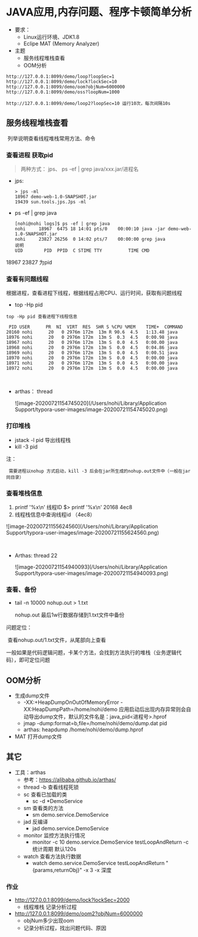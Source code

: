 # JAVA应用,内存问题、程序卡顿简单分析

* 要求：
  * Linux运行环境、JDK1.8
  * Eclipe MAT (Memory Analyzer)
* 主题
  * 服务线程堆栈查看
  * OOM分析

```
http://127.0.0.1:8099/demo/loop?loopSec=1
http://127.0.0.1:8099/demo/lock?lockSec=10
http://127.0.0.1:8099/demo/oom?objNum=6000000
http://127.0.0.1:8099/demo/oss?loopNum=1000

http://127.0.0.1:8099/demo/loop2?loopSec=10 运行10次，每次间隔10s
```



## 服务线程堆栈查看

​		列举说明查看线程堆栈常用方法、命令

### 查看进程 获取pid

> 两种方式： jps、  ps -ef | grep java/xxx.jar/进程名

* jps:

  ```
  > jps -ml
  18967 demo-web-1.0-SNAPSHOT.jar
  19439 sun.tools.jps.Jps -ml
  ```

* ps -ef | grep java

  ```
  [nohi@nohi logs]$ ps -ef | grep java
  nohi     18967  6475 18 14:01 pts/0    00:00:10 java -jar demo-web-1.0-SNAPSHOT.jar
  nohi     23827 26256  0 14:02 pts/7    00:00:00 grep java
  说明
  UID        PID  PPID  C STIME TTY          TIME CMD
  
  ```

18967 23827 为pid

### 查看有问题线程

根据进程，查看进程下线程，根据线程占用CPU、运行时间，获取有问题线程

* top -Hp pid

```
top -Hp pid 查看进程下线程信息

 PID USER      PR  NI  VIRT  RES  SHR S %CPU %MEM    TIME+  COMMAND                                                                                                                                          
20160 nohi      20   0 2976m 172m  13m R 90.6  4.5   1:13.48 java                                                                                                                                             
18976 nohi      20   0 2976m 172m  13m S  0.3  4.5   0:00.98 java                                                                                                                                             
18967 nohi      20   0 2976m 172m  13m S  0.0  4.5   0:00.00 java                                                                                                                                             
18968 nohi      20   0 2976m 172m  13m S  0.0  4.5   0:04.86 java                                                                                                                                             
18969 nohi      20   0 2976m 172m  13m S  0.0  4.5   0:00.51 java                                                                                                                                             
18970 nohi      20   0 2976m 172m  13m S  0.0  4.5   0:00.00 java                                                                                                                                             
18971 nohi      20   0 2976m 172m  13m S  0.0  4.5   0:00.00 java                                                                                                                                             
18972 nohi      20   0 2976m 172m  13m S  0.0  4.5   0:00.00 java    
```

​                                                                                                                                         

* arthas： thread 

  ![image-20200721154745020](/Users/nohi/Library/Application Support/typora-user-images/image-20200721154745020.png)

### 打印堆栈

* jstack -l pid 导出线程栈	
* kill -3 pid

注：

	 需要进程以nohup 方式启动，kill -3 后会在jar所生成的nohup.out文件中（一般在jar同目录）

### 查看堆栈信息

 1. printf '%x\n'  线程ID
    $> printf '%x\n' 20168
    4ec8
  2. 线程栈信息中查询线程id （4ec8）

![image-20200721155624560](/Users/nohi/Library/Application Support/typora-user-images/image-20200721155624560.png)

​	 

* Arthas: thread 22

  ![image-20200721154940093](/Users/nohi/Library/Application Support/typora-user-images/image-20200721154940093.png)

### 查看、备份

* tail -n 10000 nohup.out > 1.txt

  nohup.out 最后1w行数据存储到1.txt文件中备份

问题定位：

​	查看nohup.out/1.txt文件，从尾部向上查看

​    一般如果是代码逻辑问题，卡某个方法，会找到方法执行的堆栈（业务逻辑代码），即可定位问题

## OOM分析

* 生成dump文件
  *  -XX:+HeapDumpOnOutOfMemoryError -XX:HeapDumpPath=/home/nohi/demo  应用启动后出现内存异常则会自动导出dump文件，默认的文件名是：java_pid<进程号>.hprof
  * jmap -dump:format=b,file=/home/nohi/demo/dump.dat  pid
  * arthas: heapdump /home/nohi/demo/dump.hprof
* MAT 打开dump文件

## 其它

* 工具：arthas
  * 参考：https://alibaba.github.io/arthas/
  * thread -b 查看线程死锁
  * sc 查看已加载的类
    * sc -d *DemoService
  * sm 查看类的方法
    * sm demo.service.DemoService
  * jad 反编译
    * jad demo.service.DemoService
  * monitor 监控方法执行情况
    * monitor -c 10 demo.service.DemoService testLoopAndReturn  -c 统计周期 默认120s
  * watch 查看方法执行数据
    * watch demo.service.DemoService testLoopAndReturn "{params,returnObj}" -x 3  -x 深度

### 作业

* http://127.0.0.1:8099/demo/lock?lockSec=2000
  * 线程堆栈   记录分析过程
* http://127.0.0.1:8099/demo/oom2?objNum=6000000
  * objNum多少出现oom
  * 记录分析过程，找出问题代码、原因









